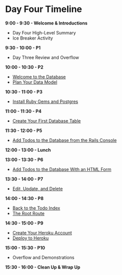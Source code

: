 # Day Four Timeline
**9:00 - 9:30 - Welcome & Introductions**
  * Day Four High-Level Summary
  * Ice Breaker Activity

**9:30 - 10:00 - P1**
  * Day Three Review and Overflow

**10:00 - 10:30 - P2**
  * [Welcome to the Database](/back_end_development/welcome_to_the_database.md "Welcome to the Database")
  * [Plan Your Data Model](/back_end_development/plan_your_data_model.md "Plan Your Data Model")

**10:30 - 11:00 - P3**
  * [Install Ruby Gems and Postgres](/back_end_development/install_postgres.md "Install Ruby Gems and Postgres")

**11:00 - 11:30 - P4**
  * [Create Your First Database Table](/back_end_development/create_your_first_database_table.md "Create Your First Database Table")

**11:30 - 12:00 - P5**
  * [Add Todos to the Database from the Rails Console](/back_end_development/add_todos_to_the_database_from_the_rails_console.md "Add Todos to the Database from the Rails Console")

**12:00 - 13:00 - Lunch**

**13:00 - 13:30 - P6**
  * [Add Todos to the Database With an HTML Form](/back_end_development/add_todos_to_the_database_with_an_html_form.md "Add Todos to the Database With an HTML Form")

**13:30 - 14:00 - P7**
  * [Edit, Update, and Delete](/back_end_development/edit_update_and_delete.md "Edit, Update, and Delete")

**14:00 - 14:30 - P8**
  * [Back to the Todo Index](/back_end_development/back_to_the_todo_index.md "Back to the Index")
  * [The Root Route](/back_end_development/the_root_route.md "The Root Route")

**14:30 - 15:00 - P9**
  * [Create Your Heroku Account](https://public.3.basecamp.com/p/bFrmQqjKSJuoYBxHhye8NsLr "Create Your Heroku Account")
  * [Deploy to Heroku](/workspace_and_account_setup/deploy_to_heroku.md "Deploy to Heroku")

**15:00 - 15:30 - P10**
  * Overflow and Demonstrations

**15:30 - 16:00 - Clean Up & Wrap Up**
